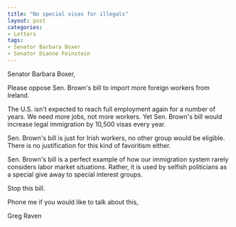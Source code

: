 ```yaml
---
title: "No special visas for illegals"
layout: post
categories:
- Letters
tags:
- Senator Barbara Boxer
- Senator Dianne Feinstein
---
```


Senator Barbara Boxer,

Please oppose Sen. Brown's bill to import more foreign workers from Ireland.  
  
The U.S. isn't expected to reach full employment again for a number of years. We need more jobs, not more workers. Yet Sen. Brown's bill would increase legal immigration by 10,500 visas every year.

Sen. Brown's bill is just for Irish workers, no other group would be eligible. There is no justification for this kind of favoritism either.

Sen. Brown's bill is a perfect example of how our immigration system rarely considers labor market situations. Rather, it is used by selfish politicians as a special give away to special interest groups.

Stop this bill.

Phone me if you would like to talk about this,

Greg Raven